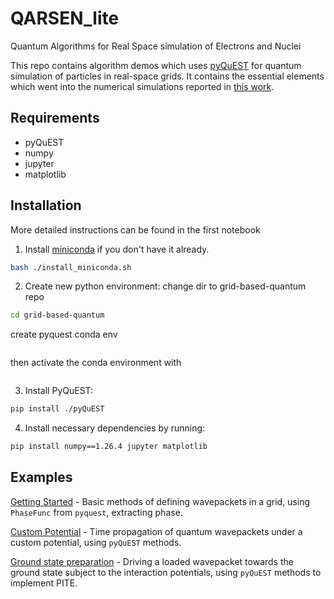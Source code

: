 # QARSEN_lite

Quantum Algorithms for Real Space simulation of Electrons and Nuclei

This repo contains algorithm demos which uses [pyQuEST](https://github.com/rrmeister/pyQuEST) for quantum simulation of particles in real-space grids. It contains the essential elements which went into the numerical simulations reported in [this work](https://arxiv.org/abs/2202.05864).

## Requirements
- pyQuEST
- numpy
- jupyter
- matplotlib

## Installation
More detailed instructions can be found in the first notebook
1. Install [miniconda](https://docs.conda.io/en/latest/miniconda.html) if you don't have it already.
```bash
bash ./install_miniconda.sh
```

2. Create new python environment:
change dir to grid-based-quantum repo
```bash
cd grid-based-quantum
```
create pyquest conda env
```conda create -n pyquest python=3.9 -y
```
then activate the conda environment with
```conda activate pyquest
```

3. Install PyQuEST: 
```bash
pip install ./pyQuEST
```

4. Install necessary dependencies by running:
```bash
pip install numpy==1.26.4 jupyter matplotlib
```

## Examples

[Getting Started](https://github.com/QARSEN-QC/qarsen_lite/blob/main/Getting_started.ipynb) -
Basic methods of defining wavepackets in a grid, using `PhaseFunc` from `pyquest`, extracting phase.

[Custom Potential](https://github.com/QARSEN-QC/qarsen_lite/blob/main/Custom_potentials.ipynb) -
Time propagation of quantum wavepackets under a custom potential, using `pyQuEST` methods.

[Ground state preparation](https://github.com/QARSEN-QC/qarsen_lite/blob/main/Ground_state_preparation.ipynb) -
Driving a loaded wavepacket towards the ground state subject to the interaction potentials, using `pyQuEST` methods to implement PITE.




